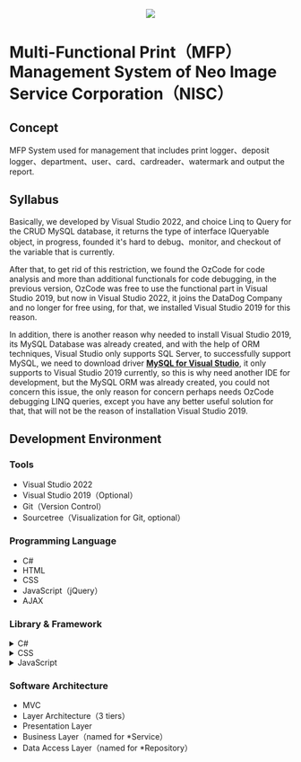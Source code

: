 <p align="center">
  <img src="https://user-images.githubusercontent.com/41913354/236693432-3cf9e469-3c25-4630-a1a2-a9ac6057d57e.png" />
</p>

# Multi-Functional Print（MFP） Management System of Neo Image Service Corporation（NISC）
## Concept

MFP System used for management that includes print logger、deposit logger、department、user、card、cardreader、watermark and output the report.

## Syllabus

Basically, we developed by Visual Studio 2022, and choice Linq to Query for the CRUD MySQL database, it returns the type of interface IQueryable object, in progress, founded it's hard to debug、monitor, and checkout of the variable that is currently.

After that, to get rid of this restriction, we found the OzCode for code analysis and more than additional functionals for code debugging, in the previous version, OzCode was free to use the functional part in Visual Studio 2019, but now in Visual Studio 2022, it joins the DataDog Company and no longer for free using, for that, we installed Visual Studio 2019 for this reason.

In addition, there is another reason why needed to install Visual Studio 2019, its MySQL Database was already created, and with the help of ORM techniques, Visual Studio only supports SQL Server, to successfully support MySQL, we need to download driver [**MySQL for Visual Studio**][1], it only supports to Visual Studio 2019 currently, so this is why need another IDE for development, but the MySQL ORM was already created, you could not concern this issue, the only reason for concern perhaps needs OzCode debugging LINQ queries, except you have any better useful solution for that, that will not be the reason of installation Visual Studio 2019.

## Development Environment

### Tools

- Visual Studio 2022
- Visual Studio 2019（Optional）
- Git（Version Control）
- Sourcetree（Visualization for Git, optional）

### Programming Language

- C#
- HTML
- CSS
- JavaScript（jQuery）
- AJAX

### Library & Framework

<details>
  <summary>C#</summary>
  
   - ASP.NET MVC
   - Entity Framework v6.4.4 
   - AutoMapper v10.1.1（latest for current EF） 
   - EntityFramework.DynamicLinq v1.3.2 
   - MySal.Data v8.0.32.1 
   - MySql.Data.EntityFramework v8.0.32 
</details>

<details>
  <summary>CSS</summary>
  
  - Bootstrap v5.2
  - Animate.css v4.1.1（Optional）
</details>

<details>
  <summary>JavaScript</summary>
  
  - jQuery v3.4.1
  - jQuery DataTables v1.13.4
  - jQuery DataRangePicker v3.0.5
  - SweetAlert2 v11.7.3
  - Font Awesome v6.4.0
</details>

### Software Architecture

- MVC
- Layer Architecture（3 tiers）
- Presentation Layer
- Business Layer（named for \*Service）
- Data Access Layer（named for \*Repository）

[1]: https://downloads.mysql.com/archives/visualstudio/
